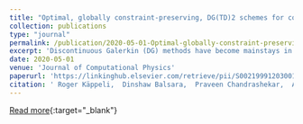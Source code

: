 ```yaml
---
title: "Optimal, globally constraint-preserving, DG(TD)2 schemes for computational electrodynamics based on two-derivative Runge-Kutta timestepping and multidimensional generalized Riemann problem solvers – A von Neumann stability analysis"
collection: publications
type: "journal"
permalink: /publication/2020-05-01-Optimal-globally-constraint-preserving-DGTD2-schemes-for-computational-electrodynamics-based-on-two-derivative-Runge-Kutta-timestepping-and-multidimensional-generalized-Riemann-problem-solvers-A-von-Neumann-stability-analysis
excerpt: 'Discontinuous Galerkin (DG) methods have become mainstays in the accurate solution of hyperbolic systems, which suggests that they should also be important for computational electrodynamics (CED). Typically DG schemes are coupled with Runge-Kutta timestepping, resulting in RKDG schemes, which are also sometimes called DGTD schemes in the CED community. However, Maxwell’s equations, which are solved in CED codes, have global mimetic constraints. In Balsara and Käppeli [von Neumann Stability Analysis of Globally Constraint-Preserving DGTD and PNPM Schemes for the Maxwell Equations using Multidimensional Riemann Solvers, Journal of Computational Physics, 376 (2019) 1108-1137] the authors presented globally constraint-preserving DGTD schemes for CED. The resulting schemes had excellent low dissipation and low dispersion properties. Their one deficiency was that the maximal permissible CFL of DGTD schemes decreased with increasing order of accuracy. The goal of this paper is to show how this deficiency is overcome. Because CED entails the propagation of electromagnetic waves, we would also like to obtain DG schemes for CED that minimize dissipation and dispersion errors even more than the prior generation of DGTD schemes. Two recent advances make this possible. The first advance, which has been reported elsewhere, is the development of a multidimensional Generalized Riemann Problem (GRP) solver. The second advance relates to the use of Two Derivative Runge Kutta (TDRK) timestepping. This timestepping uses not just the solution of the multidimensional Riemann problem, it also uses the solution of the multidimensional GRP. When these two advances are melded together, we arrive at DG(TD)2 schemes for CED, where the first “TD” stands for time-derivative and the second “TD” stands for the TDRK timestepping. The first goal of this paper is to show how DG(TD)2 schemes for CED can be formulated with the help of the multidimensional GRP and TDRK timestepping. The second goal of this paper is to utilize the free parameters in TDRK timestepping to arrive at DG(TD)2 schemes for CED that offer a uniformly large CFL with increasing order of accuracy while minimizing the dissipation and dispersion errors to exceptionally low values. The third goal of this paper is to document a von Neumann stability analysis of DG(TD)2 schemes so that their dissipation and dispersion properties can be quantified and studied in detail. At second order we find a DG(TD)2 scheme with CFL of 0.25 and improved dissipation and dispersion properties; for a second order scheme. At third order we present a novel DG(TD)2 scheme with CFL of 0.2571 and improved dissipation and dispersion properties; for a third order scheme. At fourth order we find a DG(TD)2 scheme with CFL of 0.2322 and improved dissipation and dispersion properties. As an extra benefit, the resulting DG(TD)2 schemes for CED require fewer synchronization steps on parallel supercomputers than comparable DGTD schemes for CED. We also document some test problems to show that the methods achieve their design accuracy.'
date: 2020-05-01
venue: 'Journal of Computational Physics'
paperurl: 'https://linkinghub.elsevier.com/retrieve/pii/S0021999120300127'
citation: ' Roger Käppeli,  Dinshaw Balsara,  Praveen Chandrashekar,  Arijit Hazra, &quot;Optimal, globally constraint-preserving, DG(TD)2 schemes for computational electrodynamics based on two-derivative Runge-Kutta timestepping and multidimensional generalized Riemann problem solvers – A von Neumann stability analysis.&quot; Journal of Computational Physics, 2020.'
---
```

[Read more](https://linkinghub.elsevier.com/retrieve/pii/S0021999120300127){:target="_blank"}
